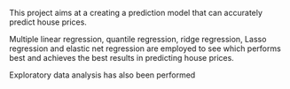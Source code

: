 This project aims at a creating a prediction model that can accurately predict house prices. 

Multiple linear regression, quantile regression, ridge regression, Lasso regression and elastic net regression are employed  to see
which performs best and achieves the best results in predicting house prices.

Exploratory data analysis has also been performed
